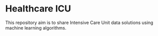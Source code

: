 # Healthcare ICU
This repository aim is to share Intensive Care Unit data solutions using machine learning algorithms.
